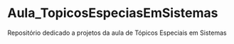 # Aula_TopicosEspeciasEmSistemas
Repositório dedicado a projetos da aula de Tópicos Especiais em Sistemas
